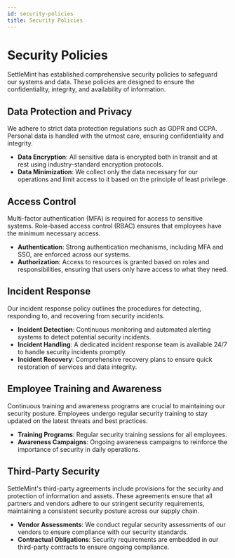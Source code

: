 ```yaml
---
id: security-policies
title: Security Policies
---
```


# Security Policies

SettleMint has established comprehensive security policies to safeguard our systems and data. These policies are designed to ensure the confidentiality, integrity, and availability of information.

## Data Protection and Privacy

We adhere to strict data protection regulations such as GDPR and CCPA. Personal data is handled with the utmost care, ensuring confidentiality and integrity.

- **Data Encryption**: All sensitive data is encrypted both in transit and at rest using industry-standard encryption protocols.
- **Data Minimization**: We collect only the data necessary for our operations and limit access to it based on the principle of least privilege.

## Access Control

Multi-factor authentication (MFA) is required for access to sensitive systems. Role-based access control (RBAC) ensures that employees have the minimum necessary access.

- **Authentication**: Strong authentication mechanisms, including MFA and SSO, are enforced across our systems.
- **Authorization**: Access to resources is granted based on roles and responsibilities, ensuring that users only have access to what they need.

## Incident Response

Our incident response policy outlines the procedures for detecting, responding to, and recovering from security incidents.

- **Incident Detection**: Continuous monitoring and automated alerting systems to detect potential security incidents.
- **Incident Handling**: A dedicated incident response team is available 24/7 to handle security incidents promptly.
- **Incident Recovery**: Comprehensive recovery plans to ensure quick restoration of services and data integrity.

## Employee Training and Awareness

Continuous training and awareness programs are crucial to maintaining our security posture. Employees undergo regular security training to stay updated on the latest threats and best practices.

- **Training Programs**: Regular security training sessions for all employees.
- **Awareness Campaigns**: Ongoing awareness campaigns to reinforce the importance of security in daily operations.

## Third-Party Security

SettleMint's third-party agreements include provisions for the security and protection of information and assets. These agreements ensure that all partners and vendors adhere to our stringent security requirements, maintaining a consistent security posture across our supply chain.

- **Vendor Assessments**: We conduct regular security assessments of our vendors to ensure compliance with our security standards.
- **Contractual Obligations**: Security requirements are embedded in our third-party contracts to ensure ongoing compliance.
